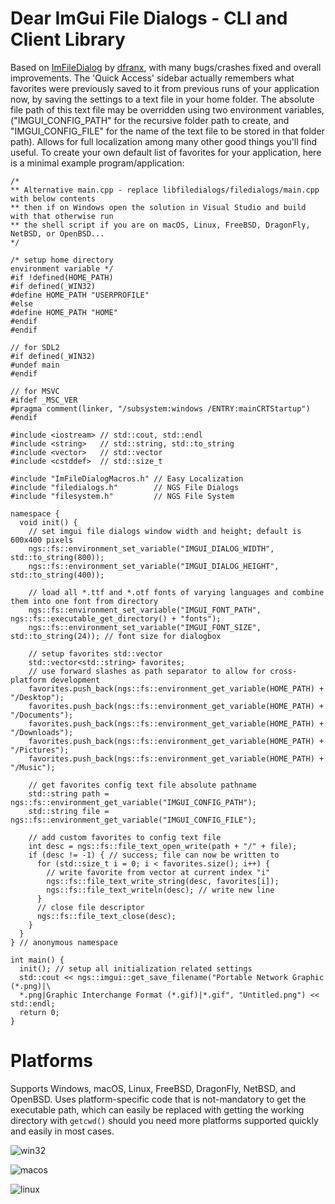 # Dear ImGui File Dialogs - CLI and Client Library

Based on [ImFileDialog](https://github.com/dfranx/ImFileDialog) by [dfranx](https://github.com/dfranx), with many bugs/crashes fixed and overall improvements. The 'Quick Access' sidebar actually remembers what favorites were previously saved to it from previous runs of your application now, by saving the settings to a text file in your home folder. The absolute file path of this text file may be overridden using two environment variables, ("IMGUI_CONFIG_PATH" for the recursive folder path to create, and "IMGUI_CONFIG_FILE" for the name of the text file to be stored in that folder path). Allows for full localization among many other good things you'll find useful. To create your own default list of favorites for your application, here is a minimal example program/application:

    /* 
    ** Alternative main.cpp - replace libfiledialogs/filedialogs/main.cpp with below contents
    ** then if on Windows open the solution in Visual Studio and build with that otherwise run 
    ** the shell script if you are on macOS, Linux, FreeBSD, DragonFly, NetBSD, or OpenBSD...
    */
    
    /* setup home directory 
    environment variable */
    #if !defined(HOME_PATH)
    #if defined(_WIN32)
    #define HOME_PATH "USERPROFILE"
    #else
    #define HOME_PATH "HOME"
    #endif
    #endif
    
    // for SDL2
    #if defined(_WIN32)
    #undef main
    #endif
    
    // for MSVC
    #ifdef _MSC_VER
    #pragma comment(linker, "/subsystem:windows /ENTRY:mainCRTStartup")
    #endif
    
    #include <iostream> // std::cout, std::endl
    #include <string>   // std::string, std::to_string
    #include <vector>   // std::vector
    #include <cstddef>  // std::size_t
  
    #include "ImFileDialogMacros.h" // Easy Localization
    #include "filedialogs.h"        // NGS File Dialogs
    #include "filesystem.h"         // NGS File System
    
    namespace {
      void init() {
        // set imgui file dialogs window width and height; default is 600x400 pixels
        ngs::fs::environment_set_variable("IMGUI_DIALOG_WIDTH", std::to_string(800));
        ngs::fs::environment_set_variable("IMGUI_DIALOG_HEIGHT", std::to_string(400));
        
        // load all *.ttf and *.otf fonts of varying languages and combine them into one font from directory
        ngs::fs::environment_set_variable("IMGUI_FONT_PATH", ngs::fs::executable_get_directory() + "fonts");
        ngs::fs::environment_set_variable("IMGUI_FONT_SIZE", std::to_string(24)); // font size for dialogbox
        
        // setup favorites std::vector
        std::vector<std::string> favorites;
        // use forward slashes as path separator to allow for cross-platform development
        favorites.push_back(ngs::fs::environment_get_variable(HOME_PATH) + "/Desktop");
        favorites.push_back(ngs::fs::environment_get_variable(HOME_PATH) + "/Documents");
        favorites.push_back(ngs::fs::environment_get_variable(HOME_PATH) + "/Downloads");
        favorites.push_back(ngs::fs::environment_get_variable(HOME_PATH) + "/Pictures");
        favorites.push_back(ngs::fs::environment_get_variable(HOME_PATH) + "/Music");
        
        // get favorites config text file absolute pathname
        std::string path = ngs::fs::environment_get_variable("IMGUI_CONFIG_PATH");
        std::string file = ngs::fs::environment_get_variable("IMGUI_CONFIG_FILE");
        
        // add custom favorites to config text file
        int desc = ngs::fs::file_text_open_write(path + "/" + file);
        if (desc != -1) { // success; file can now be written to
          for (std::size_t i = 0; i < favorites.size(); i++) {
            // write favorite from vector at current index "i"
            ngs::fs::file_text_write_string(desc, favorites[i]);
            ngs::fs::file_text_writeln(desc); // write new line
          }
          // close file descriptor
          ngs::fs::file_text_close(desc);
        }
      }
    } // anonymous namespace
    
    int main() {
      init(); // setup all initialization related settings
      std::cout << ngs::imgui::get_save_filename("Portable Network Graphic (*.png)|\
      *.png|Graphic Interchange Format (*.gif)|*.gif", "Untitled.png") << std::endl;
      return 0;
    }

# Platforms

Supports Windows, macOS, Linux, FreeBSD, DragonFly, NetBSD, and OpenBSD. Uses platform-specific code that is not-mandatory to get the executable path, which can easily be replaced with getting the working directory with `getcwd()` should you need more platforms supported quickly and easily in most cases. 

![win32](https://github.com/time-killer-games/filedialogs/blob/main/win32.png?raw=true)

![macos](https://github.com/time-killer-games/filedialogs/blob/main/macos.png?raw=true)

![linux](https://github.com/time-killer-games/filedialogs/blob/main/linux.png?raw=true)
